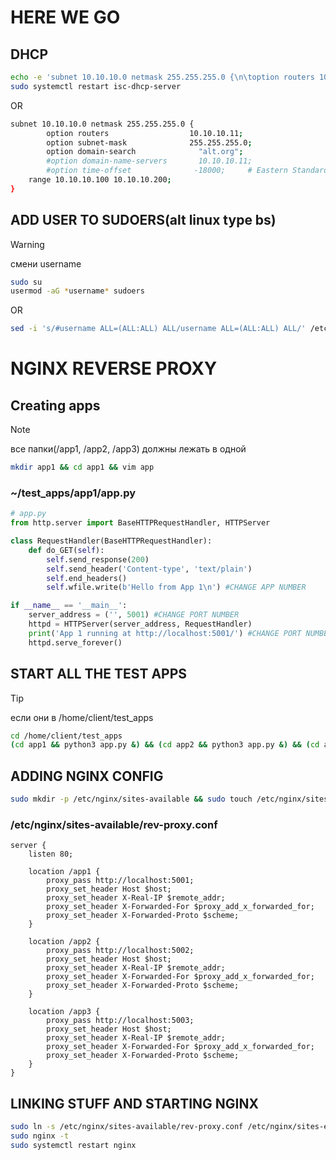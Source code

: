 # HERE WE GO
## DHCP
```bash
echo -e 'subnet 10.10.10.0 netmask 255.255.255.0 {\n\toption routers 10.10.10.11;\n\toption subnet-mask 255.255.255.0;\n\toption domain-search "alt.org";\n\t#option domain-name-servers 10.10.10.11;\n\t#option time-offset -18000; # Eastern Standard Time\n\trange 10.10.10.100 10.10.10.200;\n}' | sudo tee -a /etc/dhcp/dhcpd.conf
sudo systemctl restart isc-dhcp-server
```
OR

```bash
subnet 10.10.10.0 netmask 255.255.255.0 {
        option routers                  10.10.10.11;
        option subnet-mask              255.255.255.0;
        option domain-search              "alt.org";
        #option domain-name-servers       10.10.10.11;
        #option time-offset              -18000;     # Eastern Standard Time
	range 10.10.10.100 10.10.10.200;
}
```
## ADD USER TO SUDOERS(alt linux type bs)

> [!WARNING]
> смени username

``` bash
sudo su
usermod -aG *username* sudoers
```
OR
```bash
sed -i 's/#username ALL=(ALL:ALL) ALL/username ALL=(ALL:ALL) ALL/' /etc/sudoers
```
# NGINX REVERSE PROXY

## Creating apps
> [!NOTE]
> все папки(/app1, /app2, /app3) должны лежать в одной

```bash
mkdir app1 && cd app1 && vim app
```
### ~/test_apps/app1/app.py
```python
# app.py
from http.server import BaseHTTPRequestHandler, HTTPServer

class RequestHandler(BaseHTTPRequestHandler):
    def do_GET(self):
        self.send_response(200)
        self.send_header('Content-type', 'text/plain')
        self.end_headers()
        self.wfile.write(b'Hello from App 1\n') #CHANGE APP NUMBER

if __name__ == '__main__':
    server_address = ('', 5001) #CHANGE PORT NUMBER
    httpd = HTTPServer(server_address, RequestHandler)
    print('App 1 running at http://localhost:5001/') #CHANGE PORT NUMBER 
    httpd.serve_forever()
```

## START ALL THE TEST APPS
> [!TIP]
> если они в /home/client/test_apps
```bash
cd /home/client/test_apps
(cd app1 && python3 app.py &) && (cd app2 && python3 app.py &) && (cd app3 && python3 app.py &)
```
## ADDING NGINX CONFIG
```bash
sudo mkdir -p /etc/nginx/sites-available && sudo touch /etc/nginx/sites-available/rev-proxy.conf && sudo vim /etc/nginx/sites-available/rev_proxy.conf
```
###  /etc/nginx/sites-available/rev-proxy.conf  
```nginx
server {
    listen 80;

    location /app1 {
        proxy_pass http://localhost:5001;
        proxy_set_header Host $host;
        proxy_set_header X-Real-IP $remote_addr;
        proxy_set_header X-Forwarded-For $proxy_add_x_forwarded_for;
        proxy_set_header X-Forwarded-Proto $scheme;
    }

    location /app2 {
        proxy_pass http://localhost:5002;
        proxy_set_header Host $host;
        proxy_set_header X-Real-IP $remote_addr;
        proxy_set_header X-Forwarded-For $proxy_add_x_forwarded_for;
        proxy_set_header X-Forwarded-Proto $scheme;
    }

    location /app3 {
        proxy_pass http://localhost:5003;
        proxy_set_header Host $host;
        proxy_set_header X-Real-IP $remote_addr;
        proxy_set_header X-Forwarded-For $proxy_add_x_forwarded_for;
        proxy_set_header X-Forwarded-Proto $scheme;
    }
}
```
## LINKING STUFF AND STARTING NGINX
```bash
sudo ln -s /etc/nginx/sites-available/rev-proxy.conf /etc/nginx/sites-enabled.d/
sudo nginx -t
sudo systemctl restart nginx
```
